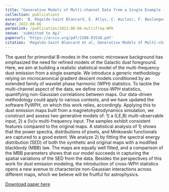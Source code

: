 ```yaml
---
title: "Generative Models of Multi-channel Data from a Single Example -- Application to Dust Emission"
collection: publications
excerpt: 'B. Régaldo-Saint Blancard, E. Allys, C. Auclair, F. Boulanger, M. Eickenberg, F. Levrier, **L. Vacher**, S. Zhang'
date: 2022-08-06
permalink: /publication/2022-08-06-multifreq-WPH
venue: 'submitted to ApJ'
paperurl: 'https://arxiv.org/pdf/2208.03538.pdf'
citation: 'Régaldo-Saint Blancard et al, Generative Models of Multi-channel Data from a Single Example -- Application to Dust Emission (2022)'
---
```

The quest for primordial B-modes in the cosmic microwave background has emphasized the need for refined models of the Galactic dust foreground. Here, we aim at building a realistic statistical model of the multi-frequency dust emission from a single example. We introduce a generic methodology relying on microcanonical gradient descent models conditioned by an extended family of wavelet phase harmonic (WPH) statistics. To tackle the multi-channel aspect of the data, we define cross-WPH statistics, quantifying non-Gaussian correlations between maps. Our data-driven methodology could apply to various contexts, and we have updated the software PyWPH, on which this work relies, accordingly. Applying this to dust emission maps built from a magnetohydrodynamics simulation, we construct and assess two generative models of: 1) a (I,E,B) multi-observable input, 2) a {Iν}ν multi-frequency input. The samples exhibit consistent features compared to the original maps. A statistical analysis of 1) shows that the power spectra, distributions of pixels, and Minkowski functionals are captured to a good extent. We analyze 2) by fitting the spectral energy distribution (SED) of both the synthetic and original maps with a modified blackbody (MBB) law. The maps are equally well fitted, and a comparison of the MBB parameters shows that our model succeeds in capturing the spatial variations of the SED from the data. Besides the perspectives of this work for dust emission modeling, the introduction of cross-WPH statistics opens a new avenue to characterize non-Gaussian interactions across different maps, which we believe will be fruitful for astrophysics.

[Download paper here](https://arxiv.org/pdf/2208.03538.pdf)

